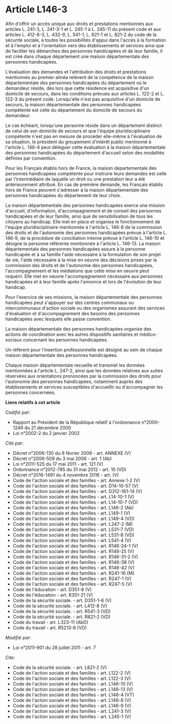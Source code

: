 # Article L146-3

Afin d'offrir un accès unique aux droits et prestations mentionnés aux articles L. 241-3, L. 241-3-1 et L. 245-1 à L. 245-11
du présent code et aux articles L. 412-8-3, L. 432-9, L. 541-1, L. 821-1 et L. 821-2 du code de la sécurité sociale, à toutes
les possibilités d'appui dans l'accès à la formation et à l'emploi et à l'orientation vers des établissements et services
ainsi que de faciliter les démarches des personnes handicapées et de leur famille, il est créé dans chaque département une
maison départementale des personnes handicapées. 

L'évaluation des demandes et l'attribution des droits et prestations mentionnés au premier alinéa relèvent de la compétence
de la maison départementale des personnes handicapées du département où le demandeur réside, dès lors que cette résidence est
acquisitive d'un domicile de secours, dans les conditions prévues aux articles L. 122-2 et L. 122-3 du présent code.
Lorsqu'elle n'est pas acquisitive d'un domicile de secours, la maison départementale des personnes handicapées compétente est
celle du département du domicile de secours du demandeur. 

Le cas échéant, lorsqu'une personne réside dans un département distinct de celui de son domicile de secours et que l'équipe
pluridisciplinaire compétente n'est pas en mesure de procéder elle-même à l'évaluation de sa situation, le président du
groupement d'intérêt public mentionné à l'article L. 146-4 peut déléguer cette évaluation à la maison départementale des
personnes handicapées du département d'accueil selon des modalités définies par convention. 

Pour les Français établis hors de France, la maison départementale des personnes handicapées compétente pour instruire leurs
demandes est celle par l'intermédiaire de laquelle un droit ou une prestation leur a été antérieurement attribué. En cas de
première demande, les Français établis hors de France peuvent s'adresser à la maison départementale des personnes handicapées
du département de leur choix. 

La maison départementale des personnes handicapées exerce une mission d'accueil, d'information, d'accompagnement et de
conseil des personnes handicapées et de leur famille, ainsi que de sensibilisation de tous les citoyens au handicap. Elle met
en place et organise le fonctionnement de l'équipe pluridisciplinaire mentionnée à l'article L. 146-8 de la commission des
droits et de l'autonomie des personnes handicapées prévue à l'article L. 146-9, de la procédure de conciliation interne
prévue à l'article L. 146-10 et désigne la personne référente mentionnée à l'article L. 146-13. La maison départementale des
personnes handicapées assure à la personne handicapée et à sa famille l'aide nécessaire à la formulation de son projet de
vie, l'aide nécessaire à la mise en oeuvre des décisions prises par la commission des droits et de l'autonomie des personnes
handicapées, l'accompagnement et les médiations que cette mise en oeuvre peut requérir. Elle met en oeuvre l'accompagnement
nécessaire aux personnes handicapées et à leur famille après l'annonce et lors de l'évolution de leur handicap. 

Pour l'exercice de ses missions, la maison départementale des personnes handicapées peut s'appuyer sur des centres communaux
ou intercommunaux d'action sociale ou des organismes assurant des services d'évaluation et d'accompagnement des besoins des
personnes handicapées avec lesquels elle passe convention. 

La maison départementale des personnes handicapées organise des actions de coordination avec les autres dispositifs
sanitaires et médico-sociaux concernant les personnes handicapées. 

Un référent pour l'insertion professionnelle est désigné au sein de chaque maison départementale des personnes handicapées. 

Chaque maison départementale recueille et transmet les données mentionnées à l'article L. 247-2, ainsi que les données
relatives aux suites réservées aux orientations prononcées par la commission des droits pour l'autonomie des personnes
handicapées, notamment auprès des établissements et services susceptibles d'accueillir ou d'accompagner les personnes
concernées.

**Liens relatifs à cet article**

_Codifié par_:

  - Rapport au Président de la République relatif à l'ordonnance n°2000-1249 du 21 décembre 2000
  - Loi n°2002-2 du 2 janvier 2002

_Cité par_:

  - Décret n°2006-130 du 8 février 2006 - art. ANNEXE (V)
  - Décret n°2006-509 du 3 mai 2006 - art. 1 (Ab)
  - Loi n°2011-525 du 17 mai 2011 - art. 121 (V)
  - Ordonnance n°2012-785 du 31 mai 2012 - art. 10 (VD)
  - Décret n°2016-1491 du 4 novembre 2016 - art. (V)
  - Code de l'action sociale et des familles - art. Annexe 1-2 (V)
  - Code de l'action sociale et des familles - art. D14-10-57 (V)
  - Code de l'action sociale et des familles - art. D312-161-14 (V)
  - Code de l'action sociale et des familles - art. L14-10-1 (V)
  - Code de l'action sociale et des familles - art. L14-10-7 (VD)
  - Code de l'action sociale et des familles - art. L146-2 (Ab)
  - Code de l'action sociale et des familles - art. L149-1 (V)
  - Code de l'action sociale et des familles - art. L149-4 (VD)
  - Code de l'action sociale et des familles - art. L247-2 (M)
  - Code de l'action sociale et des familles - art. L531-7 (VD)
  - Code de l'action sociale et des familles - art. L531-8 (VD)
  - Code de l'action sociale et des familles - art. L541-4 (V)
  - Code de l'action sociale et des familles - art. R146-24-1 (V)
  - Code de l'action sociale et des familles - art. R146-25 (V)
  - Code de l'action sociale et des familles - art. R146-31-2 (V)
  - Code de l'action sociale et des familles - art. R146-38 (V)
  - Code de l'action sociale et des familles - art. R146-42 (V)
  - Code de l'action sociale et des familles - art. R241-16 (M)
  - Code de l'action sociale et des familles - art. R247-1 (V)
  - Code de l'action sociale et des familles - art. R247-5 (V)
  - Code de l'éducation - art. D351-8 (V)
  - Code de l'éducation - art. R351-21 (V)
  - Code de la sécurité sociale. - art. D351-1-6 (V)
  - Code de la sécurité sociale. - art. L412-8 (V)
  - Code de la sécurité sociale. - art. R541-3 (VD)
  - Code de la sécurité sociale. - art. R821-2 (VD)
  - Code du travail - art. L323-11 (AbD)
  - Code du travail - art. R5213-8 (VD)

_Modifié par_:

  - Loi n°2011-901 du 28 juillet 2011 - art. 7

_Cite_:

  - Code de la sécurité sociale. - art. L821-2 (V)
  - Code de l'action sociale et des familles - art. L122-2 (V)
  - Code de l'action sociale et des familles - art. L122-3 (V)
  - Code de l'action sociale et des familles - art. L146-10 (V)
  - Code de l'action sociale et des familles - art. L146-13 (V)
  - Code de l'action sociale et des familles - art. L146-4 (VT)
  - Code de l'action sociale et des familles - art. L146-8 (V)
  - Code de l'action sociale et des familles - art. L146-9 (V)
  - Code de l'action sociale et des familles - art. L241-3 (V)
  - Code de l'action sociale et des familles - art. L245-1 (V)
